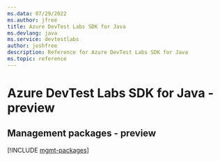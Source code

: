 ```yaml
---
ms.data: 07/29/2022
ms.author: jfree
title: Azure DevTest Labs SDK for Java
ms.devlang: java
ms.service: devtestlabs
author: joshfree
description: Reference for Azure DevTest Labs SDK for Java
ms.topic: reference
---
```

# Azure DevTest Labs SDK for Java - preview

## Management packages - preview
[!INCLUDE [mgmt-packages](devtest-labs-mgmt-index.md)]